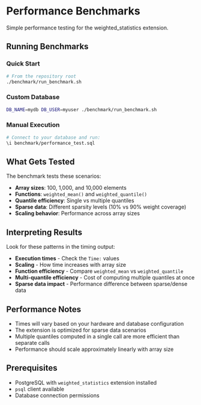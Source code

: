 # Performance Benchmarks

Simple performance testing for the weighted_statistics extension.

## Running Benchmarks

### Quick Start

```bash
# From the repository root
./benchmark/run_benchmark.sh
```

### Custom Database

```bash
DB_NAME=mydb DB_USER=myuser ./benchmark/run_benchmark.sh
```

### Manual Execution

```bash
# Connect to your database and run:
\i benchmark/performance_test.sql
```

## What Gets Tested

The benchmark tests these scenarios:

- **Array sizes**: 100, 1,000, and 10,000 elements
- **Functions**: `weighted_mean()` and `weighted_quantile()`
- **Quantile efficiency**: Single vs multiple quantiles
- **Sparse data**: Different sparsity levels (10% vs 90% weight coverage)
- **Scaling behavior**: Performance across array sizes

## Interpreting Results

Look for these patterns in the timing output:

- **Execution times** - Check the `Time:` values
- **Scaling** - How time increases with array size
- **Function efficiency** - Compare `weighted_mean` vs `weighted_quantile` 
- **Multi-quantile efficiency** - Cost of computing multiple quantiles at once
- **Sparse data impact** - Performance difference between sparse/dense data

## Performance Notes

- Times will vary based on your hardware and database configuration
- The extension is optimized for sparse data scenarios
- Multiple quantiles computed in a single call are more efficient than separate calls
- Performance should scale approximately linearly with array size

## Prerequisites

- PostgreSQL with `weighted_statistics` extension installed
- `psql` client available
- Database connection permissions